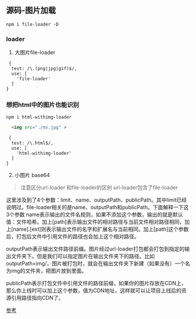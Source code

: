 ## 源码-图片加载

```
npm i file-loader -D
```

### loader
1. 大图片file-loader
```
 {
  test: /\.(png|jpg|gif)$/,
  use: [
    'file-loader'
  ]
}
```

### 想把html中的图片也能识别
```npm i html-withimg-loader```

```html
  <img src="./mv.jpg" >

```

```
 {
  test: /\.html$/,
  use: [
    'html-withimg-loader'
  ]
}
```

2. 小图片 base64

>注意区分url-loader 和file-loader的区别
url-loader包含了file-loader

这里涉及到了4个参数：limit、name、outputPath、publicPath。其中limit已经说明过。file-loader相关的是name、outputPath和publicPath。下面解释一下这3个参数
name表示输出的文件名规则，如果不添加这个参数，输出的就是默认值：文件哈希。加上[path]表示输出文件的相对路径与当前文件相对路径相同，加上[name].[ext]则表示输出文件的名字和扩展名与当前相同。加上[path]这个参数后，打包后文件中引用文件的路径也会加上这个相对路径。

outputPath表示输出文件路径前缀。图片经过url-loader打包都会打包到指定的输出文件夹下。但是我们可以指定图片在输出文件夹下的路径。比如outputPath=img/，图片被打包时，就会在输出文件夹下新建（如果没有）一个名为img的文件夹，把图片放到里面。

publicPath表示打包文件中引用文件的路径前缀，如果你的图片存放在CDN上，那么你上线时可以加上这个参数，值为CDN地址，这样就可以让项目上线后的资源引用路径指向CDN了。


[参考](https://www.jb51.net/article/154626.htm)